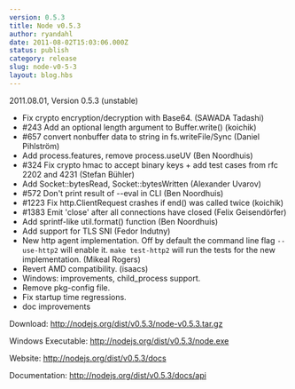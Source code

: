 ```yaml
---
version: 0.5.3
title: Node v0.5.3
author: ryandahl
date: 2011-08-02T15:03:06.000Z
status: publish
category: release
slug: node-v0-5-3
layout: blog.hbs
---
```


2011.08.01, Version 0.5.3 (unstable)

<ul><li>Fix crypto encryption/decryption with Base64. (SAWADA Tadashi)

<li>#243 Add an optional length argument to Buffer.write() (koichik)

<li>#657 convert nonbuffer data to string in fs.writeFile/Sync (Daniel Pihlström)

<li>Add process.features, remove process.useUV (Ben Noordhuis)

<li>#324 Fix crypto hmac to accept binary keys + add test cases from rfc 2202 and 4231 (Stefan Bühler)

<li>Add Socket::bytesRead, Socket::bytesWritten (Alexander Uvarov)

<li>#572 Don't print result of --eval in CLI (Ben Noordhuis)

<li>#1223 Fix http.ClientRequest crashes if end() was called twice (koichik)

<li>#1383 Emit 'close' after all connections have closed (Felix Geisendörfer)

<li>Add sprintf-like util.format() function (Ben Noordhuis)

<li>Add support for TLS SNI (Fedor Indutny)

<li>New http agent implementation. Off by default the command line flag <code>--use-http2</code> will enable it. <code>make test-http2</code> will run the tests for the new implementation. (Mikeal Rogers)

<li>Revert AMD compatibility. (isaacs)

<li>Windows: improvements, child_process support.

<li>Remove pkg-config file.

<li>Fix startup time regressions.

<li>doc improvements</ul>



Download: <a href="http://nodejs.org/dist/v0.5.3/node-v0.5.3.tar.gz">http://nodejs.org/dist/v0.5.3/node-v0.5.3.tar.gz</a>

Windows Executable: <a href="http://nodejs.org/dist/v0.5.3/node.exe">http://nodejs.org/dist/v0.5.3/node.exe</a>

Website: <a href="http://nodejs.org/dist/v0.5.3/docs">http://nodejs.org/dist/v0.5.3/docs</a>

Documentation: <a href="http://nodejs.org/dist/v0.5.3/docs/api">http://nodejs.org/dist/v0.5.3/docs/api</a>
